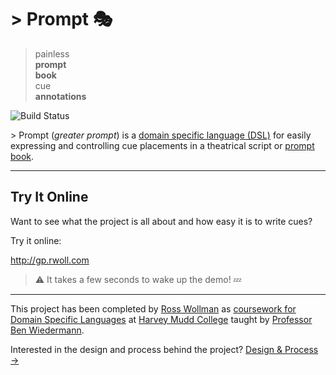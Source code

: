 \> Prompt :performing_arts:
===========================
<!--{h1:.massive-header.-with-tagline}-->

> painless  
> __prompt  
> book__  
> cue  
> __annotations__


![Build Status](https://travis-ci.org/rwoll/project.svg?branch=master)

\> Prompt (*greater prompt*) is a [domain specific language (DSL)][dsl-def] for
easily expressing and controlling cue placements in a theatrical script or [prompt
book][promptbook].

---

## Try It Online

Want to see what the project is all about and how easy it is to write cues?

Try it online:

http://gp.rwoll.com

> :warning: It takes a few seconds to wake up the demo! :zzz:

---

This project has been completed by [Ross Wollman][rwoll] as [coursework for
Domain Specific Languages][hmc-class] at [Harvey Mudd College][hmc] taught by
[Professor Ben Wiedermann][prof].

Interested in the design and process behind the project?
[Design & Process →](docs/design/INTRO.md)

<!--{p:.pull-box}-->

[promptbook]: https://en.wikipedia.org/wiki/Prompt_book
[hmc-class]: https://hmc-cs111-spring2016.github.io/
[hmc]: https://www.cs.hmc.edu/
[prof]: https://www.cs.hmc.edu/~benw/
[rwoll]: http://rosswollman.com
[dsl-def]: https://en.wikipedia.org/wiki/Domain-specific_language
